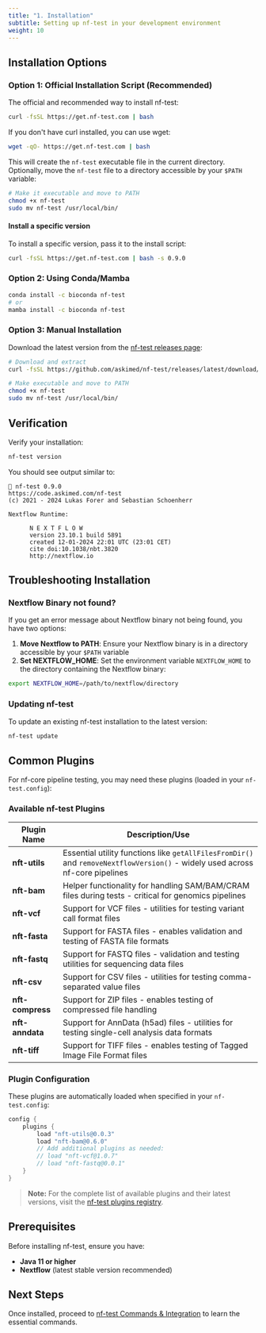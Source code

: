 ```yaml
---
title: "1. Installation"
subtitle: Setting up nf-test in your development environment
weight: 10
---
```


## Installation Options

### Option 1: Official Installation Script (Recommended)

The official and recommended way to install nf-test:

```bash
curl -fsSL https://get.nf-test.com | bash
```

If you don't have curl installed, you can use wget:

```bash
wget -qO- https://get.nf-test.com | bash
```

This will create the `nf-test` executable file in the current directory. Optionally, move the `nf-test` file to a directory accessible by your `$PATH` variable:

```bash
# Make it executable and move to PATH
chmod +x nf-test
sudo mv nf-test /usr/local/bin/
```

#### Install a specific version

To install a specific version, pass it to the install script:

```bash
curl -fsSL https://get.nf-test.com | bash -s 0.9.0
```

### Option 2: Using Conda/Mamba

```bash
conda install -c bioconda nf-test
# or
mamba install -c bioconda nf-test
```

### Option 3: Manual Installation

Download the latest version from the [nf-test releases page](https://github.com/askimed/nf-test/releases):

```bash
# Download and extract
curl -fsSL https://github.com/askimed/nf-test/releases/latest/download/nf-test.tar.gz | tar -xzf -

# Make executable and move to PATH
chmod +x nf-test
sudo mv nf-test /usr/local/bin/
```

## Verification

Verify your installation:

```bash
nf-test version
```

You should see output similar to:

```
🚀 nf-test 0.9.0
https://code.askimed.com/nf-test
(c) 2021 - 2024 Lukas Forer and Sebastian Schoenherr

Nextflow Runtime:

      N E X T F L O W
      version 23.10.1 build 5891
      created 12-01-2024 22:01 UTC (23:01 CET)
      cite doi:10.1038/nbt.3820
      http://nextflow.io
```

## Troubleshooting Installation

### Nextflow Binary not found?

If you get an error message about Nextflow binary not being found, you have two options:

1. **Move Nextflow to PATH**: Ensure your Nextflow binary is in a directory accessible by your `$PATH` variable
2. **Set NEXTFLOW_HOME**: Set the environment variable `NEXTFLOW_HOME` to the directory containing the Nextflow binary:

```bash
export NEXTFLOW_HOME=/path/to/nextflow/directory
```

### Updating nf-test

To update an existing nf-test installation to the latest version:

```bash
nf-test update
```

## Common Plugins

For nf-core pipeline testing, you may need these plugins (loaded in your `nf-test.config`):

### Available nf-test Plugins

| Plugin Name | Description/Use |
|-------------|-----------------|
| **nft-utils** | Essential utility functions like `getAllFilesFromDir()` and `removeNextflowVersion()` - widely used across nf-core pipelines |
| **nft-bam** | Helper functionality for handling SAM/BAM/CRAM files during tests - critical for genomics pipelines |
| **nft-vcf** | Support for VCF files - utilities for testing variant call format files |
| **nft-fasta** | Support for FASTA files - enables validation and testing of FASTA file formats |
| **nft-fastq** | Support for FASTQ files - validation and testing utilities for sequencing data files |
| **nft-csv** | Support for CSV files - utilities for testing comma-separated value files |
| **nft-compress** | Support for ZIP files - enables testing of compressed file handling |
| **nft-anndata** | Support for AnnData (h5ad) files - utilities for testing single-cell analysis data formats |
| **nft-tiff** | Support for TIFF files - enables testing of Tagged Image File Format files |

### Plugin Configuration

These plugins are automatically loaded when specified in your `nf-test.config`:

```groovy
config {
    plugins {
        load "nft-utils@0.0.3"
        load "nft-bam@0.6.0"
        // Add additional plugins as needed:
        // load "nft-vcf@1.0.7"
        // load "nft-fastq@0.0.1"
    }
}
```

> **Note:** For the complete list of available plugins and their latest versions, visit the [nf-test plugins registry](https://plugins.nf-test.com/).

## Prerequisites

Before installing nf-test, ensure you have:

- **Java 11 or higher**
- **Nextflow** (latest stable version recommended)

## Next Steps

Once installed, proceed to [nf-test Commands & Integration](./02_commands_integration.md) to learn the essential commands. 